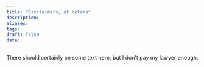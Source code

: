 ```yaml
---
title: "Disclaimers, et cetera"
description:
aliases:
tags:
draft: false
date:
---
```


There should certainly be some text here, but I don't pay my lawyer enough.